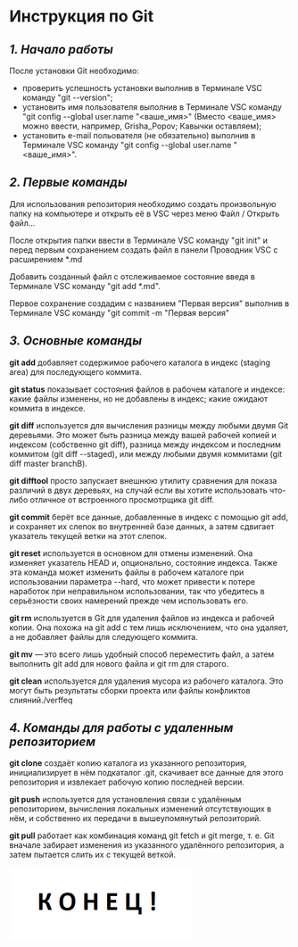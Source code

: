# Инструкция по Git
## *1. Начало работы*

После установки Git необходимо:
* проверить успешность установки выполнив в Терминале VSC команду "git --version";
* установить имя пользователя выполнив в Терминале VSC команду "git config --global user.name "<ваше_имя>" (Вместо <ваше_имя> можно ввести, например, Grisha_Popov; Кавычки оставляем);
* установить e-mail польователя (не обязательно) выполнив в Терминале VSC команду "git config --global user.name "<ваше_имя>".

## *2. Первые команды*

Для использования репозитория необходимо создать произвольную папку на компьютере и открыть её в VSC через меню Файл / Открыть файл...

После открытия папки ввести в Терминале VSC команду "git init" и перед первым сохранением создать файл в панели Проводник VSC с расширением *.md

Добавить созданный файл с отслеживаемое состояние введя в Терминале VSC команду "git add *.md".

Первое сохранение создадим с названием "Первая версия" выполнив в Терминале VSC команду "git commit -m "Первая версия"

## *3. Основные команды*

**git add**
 добавляет содержимое рабочего каталога в индекс (staging area) для последующего коммита.

 **git status**
 показывает состояния файлов в рабочем каталоге и индексе: какие файлы изменены, но не добавлены в индекс; какие ожидают коммита в индексе.

 **git diff**
 используется для вычисления разницы между любыми двумя Git деревьями. Это может быть разница между вашей рабочей копией и индексом (собственно git diff), разница между индексом и последним коммитом (git diff --staged), или между любыми двумя коммитами (git diff master branchB).

 **git difftool**
 просто запускает внешнюю утилиту сравнения для показа различий в двух деревьях, на случай если вы хотите использовать что-либо отличное от встроенного просмотрщика git diff.

 **git commit**
 берёт все данные, добавленные в индекс с помощью git add, и сохраняет их слепок во внутренней базе данных, а затем сдвигает указатель текущей ветки на этот слепок.

 **git reset**
 используется в основном для отмены изменений. Она изменяет указатель HEAD и, опционально, состояние индекса. Также эта команда может изменить файлы в рабочем каталоге при использовании параметра --hard, что может привести к потере наработок при неправильном использовании, так что убедитесь в серьёзности своих намерений прежде чем использовать его.

 **git rm**
 используется в Git для удаления файлов из индекса и рабочей копии. Она похожа на git add с тем лишь исключением, что она удаляет, а не добавляет файлы для следующего коммита.

 **git mv**
 — это всего лишь удобный способ переместить файл, а затем выполнить git add для нового файла и git rm для старого.

 **git clean**
 используется для удаления мусора из рабочего каталога. Это могут быть результаты сборки проекта или файлы конфликтов слияний./verffeq

## *4. Команды для работы с удаленным репозиторием*

**git clone**
создаёт копию каталога из указанного репозитория, инициализирует в нём подкаталог .git, скачивает все данные для этого репозитория и извлекает рабочую копию последней версии.

**git push**
используется для установления связи с удалённым репозиторием, вычисления локальных изменений отсутствующих в нём, и собственно их передачи в вышеупомянутый репозиторий.

**git pull**
работает как комбинация команд git fetch и git merge, т. е. Git вначале забирает изменения из указанного удалённого репозитория, а затем пытается слить их с текущей веткой.

![КОНЕЦ](End.png)